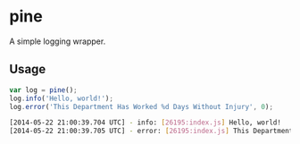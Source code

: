 # pine

A simple logging wrapper.


## Usage
```javascript
var log = pine();
log.info('Hello, world!');
log.error('This Department Has Worked %d Days Without Injury', 0);
```

```bash
[2014-05-22 21:00:39.704 UTC] - info: [26195:index.js] Hello, world!
[2014-05-22 21:00:39.705 UTC] - error: [26195:index.js] This Department Has Worked 0 Days Without Injury
```